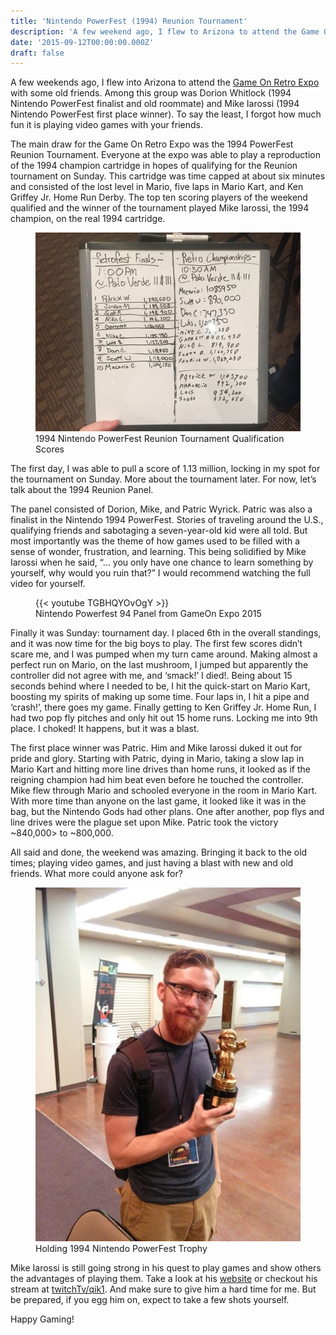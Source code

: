 ```yaml
---
title: 'Nintendo PowerFest (1994) Reunion Tournament'
description: 'A few weekend ago, I flew to Arizona to attend the Game On Retro Expo.  I was in the Nintendo PowerFest 1994 Reunion Tournament finals...'
date: '2015-09-12T00:00:00.000Z'
draft: false
---
```


A few weekends ago, I flew into Arizona to attend the <a href="http://gameonexpoaz.com/?utm_source=kernelcurry.com&utm_medium=referral&utm_campaign=nintendo-powerfest-1994-reunion-tournament" target="_blank">Game On Retro Expo</a> with some old friends.  Among this group was Dorion Whitlock (1994 Nintendo PowerFest finalist and old roommate) and Mike Iarossi (1994 Nintendo PowerFest first place winner).  To say the least, I forgot how much fun it is playing video games with your friends.

The main draw for the Game On Retro Expo was the 1994 PowerFest Reunion Tournament.  Everyone at the expo was able to play a reproduction of the 1994 champion cartridge in hopes of qualifying for the Reunion tournament on Sunday.  This cartridge was time capped at about six minutes and consisted of the lost level in Mario, five laps in Mario Kart, and Ken Griffey Jr. Home Run Derby.  The top ten scoring players of the weekend qualified and the winner of the tournament played Mike Iarossi, the 1994 champion, on the real 1994 cartridge.

<figure>
    <img src="/img/blog/nintendo-powerfest-1994-reunion-tournament/scores.jpg">
    <figcaption>1994 Nintendo PowerFest Reunion Tournament Qualification Scores</figcaption>
</figure>

The first day, I was able to pull a score of 1.13 million, locking in my spot for the tournament on Sunday.  More about the tournament later.  For now, let’s talk about the 1994 Reunion Panel.

The panel consisted of Dorion, Mike, and Patric Wyrick.  Patric was also a finalist in the Nintendo 1994 PowerFest.  Stories of traveling around the U.S., qualifying friends and sabotaging a seven-year-old kid were all told.  But most importantly was the theme of how games used to be filled with a sense of wonder, frustration, and learning.  This being solidified by Mike Iarossi when he said, “… you only have one chance to learn something by yourself, why would you ruin that?”  I would recommend watching the full video for yourself.

<figure>
  <div class=“video-container”>
    {{< youtube TGBHQYOvOgY >}} 
  </div>
  <figcaption>Nintendo Powerfest 94 Panel from GameOn Expo 2015</figcaption>
</figure>

Finally it was Sunday: tournament day.  I placed 6th in the overall standings, and it was now time for the big boys to play.  The first few scores didn’t scare me, and I was pumped when my turn came around.  Making almost a perfect run on Mario, on the last mushroom, I jumped but apparently the controller did not agree with me, and ‘smack!’ I died!. Being about 15 seconds behind where I needed to be, I hit the quick-start on Mario Kart, boosting my spirits of making up some time.  Four laps in, I hit a pipe and ‘crash!’, there goes my game.  Finally getting to Ken Griffey Jr. Home Run, I had two pop fly pitches and only hit out 15 home runs.  Locking me into 9th place.  I choked! It happens, but it was a blast.

The first place winner was Patric.  Him and Mike Iarossi duked it out for pride and glory.  Starting with Patric, dying in Mario, taking a slow lap in Mario Kart and hitting more line drives than home runs, it looked as if the reigning champion had him beat even before he touched the controller.  Mike flew through Mario and schooled everyone in the room in Mario Kart.  With more time than anyone on the last game, it looked like it was in the bag, but the Nintendo Gods had other plans.  One after another, pop flys and line drives were the plague set upon Mike.  Patric took the victory ~840,000> to ~800,000.

All said and done, the weekend was amazing.  Bringing it back to the old times; playing video games, and just having a blast with new and old friends.  What more could anyone ask for?

<figure>
    <img src="/img/blog/nintendo-powerfest-1994-reunion-tournament/end.jpg">
    <figcaption>Holding 1994 Nintendo PowerFest Trophy</figcaption>
</figure>

Mike Iarossi is still going strong in his quest to play games and show others the advantages of playing them.  Take a look at his <a href="http://qik1.com/?utm_source=kernelcurry.com&utm_medium=referral&utm_campaign=nintendo-powerfest-1994-reunion-tournament" target="_blank">website</a> or checkout his stream at <a href="http://www.twitch.tv/qik1?utm_source=kernelcurry.com&utm_medium=referral&utm_campaign=nintendo-powerfest-1994-reunion-tournament" target="_blank">twitchTv/qik1</a>.  And make sure to give him a hard time for me.  But be prepared, if you egg him on, expect to take a few shots yourself.

Happy Gaming!